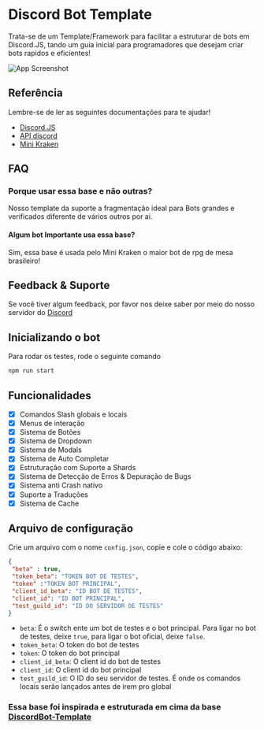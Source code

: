 
# Discord Bot Template

Trata-se de um Template/Framework para facilitar a estruturar de bots em Discord.JS, tando um guia inicial para programadores que desejam criar bots rapidos e eficientes!

![App Screenshot](https://raw.githubusercontent.com/Mini-Kraken/Bot-Template/main/banner.png)

## Referência

Lembre-se de ler as seguintes documentações para te ajudar!

- [Discord.JS](https://discord.js.org)
- [API discord](https://discord.com/developers/docs/intro)
- [Mini Kraken](https://minikraken.tk)

## FAQ

### Porque usar essa base e não outras?

Nosso template da suporte a fragmentação ideal para Bots grandes e verificados diferente de vários outros por ai.

#### Algum bot Importante usa essa base?

Sim, essa base é usada pelo Mini Kraken o maior bot de rpg de mesa brasileiro!

## Feedback & Suporte

Se você tiver algum feedback, por favor nos deixe saber por meio do nosso servidor do [Discord](https://discord.com/invite/Nm3CypkQaq)

## Inicializando o bot

Para rodar os testes, rode o seguinte comando

```bash
npm run start
```

## Funcionalidades

- [X]  Comandos Slash globais e locais
- [X]  Menus de interação
- [X]  Sistema de Botões
- [X]  Sistema de Dropdown
- [X]  Sistema de Modals
- [X]  Sistema de Auto Completar
- [X]  Estruturação com Suporte a Shards
- [X]  Sistema de Detecção de Erros & Depuração de Bugs
- [X]  Sistema anti Crash nativo
- [X]  Suporte a Traduções
- [X]  Sistema de Cache

## Arquivo de configuração
Crie um arquivo com o nome `config.json`, copie e cole o código abaixo:
```json
{ 
 "beta" : true,
 "token_beta": "TOKEN BOT DE TESTES",
 "token" :"TOKEN BOT PRINCIPAL",
 "client_id_beta": "ID BOT DE TESTES",
 "client_id": "ID BOT PRINCIPAL",
 "test_guild_id": "ID DO SERVIDOR DE TESTES"
}
```
- `beta`: É o switch ente um bot de testes e o bot principal. Para ligar no bot de testes, deixe `true`, para ligar o bot oficial, deixe `false`.
- `token_beta`: O token do bot de testes
- `token`: O token do bot principal
- `client_id_beta`: O client id do bot de testes
- `client_id`: O client id do bot principal
- `test_guild_id`: O ID do seu servidor de testes. É onde os comandos locais serão lançados antes de irem pro global

### Essa base foi inspirada e estruturada em cima da base [DiscordBot-Template](https://github.com/NamVr/DiscordBot-Template)
